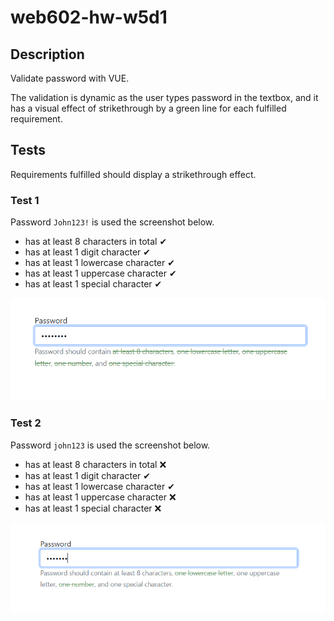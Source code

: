 # web602-hw-w5d1

## Description
Validate password with VUE.

The validation is dynamic as the user types password in the textbox, and it has a visual effect of strikethrough by a green line for each fulfilled requirement.

## Tests
Requirements fulfilled should display a strikethrough effect.

### Test 1
Password `John123!` is used the screenshot below.
- has at least 8 characters in total ✔
- has at least 1 digit character ✔
- has at least 1 lowercase character ✔
- has at least 1 uppercase character ✔
- has at least 1 special character ✔

![screenshot_1](screenshot_1.png)

### Test 2
Password `john123` is used the screenshot below.
- has at least 8 characters in total ❌
- has at least 1 digit character ✔
- has at least 1 lowercase character ✔
- has at least 1 uppercase character ❌
- has at least 1 special character ❌

![screenshot_2](screenshot_2.png)
